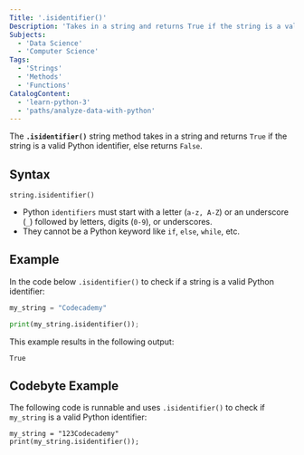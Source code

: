 ```yaml
---
Title: '.isidentifier()'
Description: 'Takes in a string and returns True if the string is a valid Python identifier, else returns False.'
Subjects:
  - 'Data Science'
  - 'Computer Science'
Tags:
  - 'Strings'
  - 'Methods'
  - 'Functions'
CatalogContent:
  - 'learn-python-3'
  - 'paths/analyze-data-with-python'
---
```


The **`.isidentifier()`** string method takes in a string and returns `True` if the string is a valid Python identifier, else returns `False`.

## Syntax

```pseudo
string.isidentifier()
```

- Python `identifiers` must start with a letter (`a-z, A-Z`) or an underscore (`_`) followed by letters, digits (`0-9`), or underscores.
- They cannot be a Python keyword like `if`, `else`, `while`, etc.

## Example

In the code below `.isidentifier()` to check if a string is a valid Python identifier:

```py
my_string = "Codecademy"

print(my_string.isidentifier());
```

This example results in the following output:

```shell
True
```

## Codebyte Example

The following code is runnable and uses `.isidentifier()` to check if `my_string` is a valid Python identifier:

```codebyte/python
my_string = "123Codecademy"
print(my_string.isidentifier());
```
